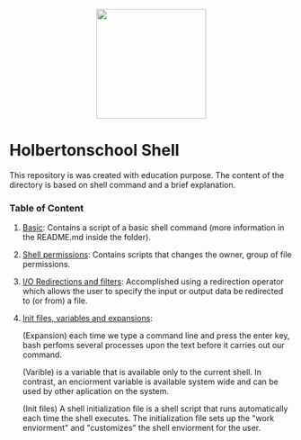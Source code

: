 <p align="center">
<img width="195" align="center" altlt="Image" src="https://github.com/user-attachments/assets/dbc938c7-8a1b-485c-932a-bd1f644e943d" />
</p>

# Holbertonschool Shell
This repository is was created with education purpose. The content of the directory is based on shell command and a brief explanation. 

### Table of Content
1. [Basic](./basics): Contains a script of a basic shell command (more information in the README.md inside the folder).

2. [Shell permissions](./permissions): Contains scripts that changes the owner, group of file permissions.
3. [I/O Redirections and filters](./io_redirections_and_filters): Accomplished using a redirection operator which allows the user to specify the input or output data be redirected to (or from) a file.
4. [Init files, variables and expansions](./init_files_variables_and_expansions):

    (Expansion) each time we type a command line and press the enter key, bash perfoms several processes upon the text before it carries out our command.
  
    (Varible) is a variable that is available only to the current shell. In contrast, an enciorment variable is available system wide and can be used by other aplication on the system.
  
    (Init files) A shell initialization file is a shell script that runs automatically each time the shell executes. The initialization file sets up the "work enviorment" and "customizes" the shell enviorment for the user.


